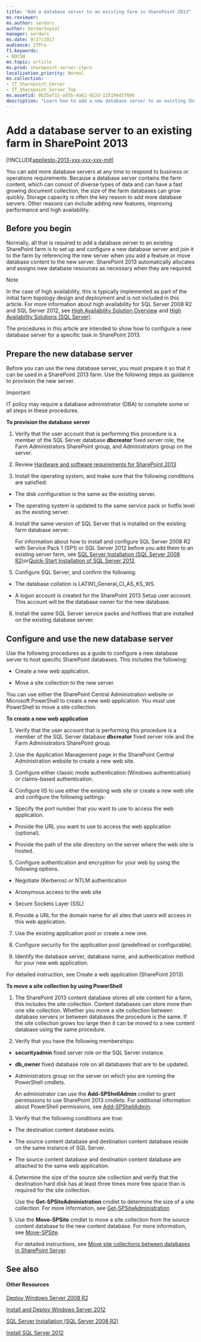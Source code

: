 ```yaml
---
title: "Add a database server to an existing farm in SharePoint 2013"
ms.reviewer: 
ms.author: serdars
author: SerdarSoysal
manager: serdars
ms.date: 9/27/2017
audience: ITPro
f1.keywords:
- NOCSH
ms.topic: article
ms.prod: sharepoint-server-itpro
localization_priority: Normal
ms.collection:
- IT_Sharepoint_Server
- IT_Sharepoint_Server_Top
ms.assetid: 0b35af11-ad5b-4a62-922d-125194d3f606
description: "Learn how to add a new database server to an existing SharePoint farm."
---
```


# Add a database server to an existing farm in SharePoint 2013

[!INCLUDE[appliesto-2013-xxx-xxx-xxx-md](../includes/appliesto-2013-xxx-xxx-xxx-md.md)]
  
You can add more database servers at any time to respond to business or operations requirements. Because a database server contains the farm content, which can consist of diverse types of data and can have a fast growing document collection, the size of the farm databases can grow quickly. Storage capacity is often the key reason to add more database servers. Other reasons can include adding new features, improving performance and high availability.
  
    
## Before you begin
<a name="begin"> </a>

Normally, all that is required to add a database server to an existing SharePoint farm is to set up and configure a new database server and join it to the farm by referencing the new server when you add a feature or move database content to the new server. SharePoint 2013 automatically allocates and assigns new database resources as necessary when they are required.
  
> [!NOTE]
> In the case of high availability, this is typically implemented as part of the initial farm topology design and deployment and is not included in this article. For more information about high availability for SQL Server 2008 R2 and SQL Server 2012, see [High Availability Solution Overview](/previous-versions/sql/sql-server-2008-r2/ms190202(v=sql.105)) and [High Availability Solutions (SQL Server)](/previous-versions/sql/sql-server-2012/ms190202(v=sql.110)). 
  
The procedures in this article are intended to show how to configure a new database server for a specific task in SharePoint 2013.
  
## Prepare the new database server
<a name="proc1"> </a>

Before you can use the new database server, you must prepare it so that it can be used in a SharePoint 2013 farm. Use the following steps as guidance to provision the new server.
  
> [!IMPORTANT]
> IT policy may require a database administrator (DBA) to complete some or all steps in these procedures. 
  
 **To provision the database server**
  
1. Verify that the user account that is performing this procedure is a member of the SQL Server database **dbcreator** fixed server role, the Farm Administrators SharePoint group, and Administrators group on the server. 
    
2. Review [Hardware and software requirements for SharePoint 2013](hardware-software-requirements-2013.md)
    
3. Install the operating system, and make sure that the following conditions are satisfied:
    
  - The disk configuration is the same as the existing server.
    
  - The operating system is updated to the same service pack or hotfix level as the existing server.
    
4. Install the same version of SQL Server that is installed on the existing farm database server. 
    
    For information about how to install and configure SQL Server 2008 R2 with Service Pack 1 (SP1) or SQL Server 2012 before you add them to an existing server farm, see [SQL Server Installation (SQL Server 2008 R2)](/previous-versions/sql/sql-server-2008-r2/bb500469(v=sql.105))or[Quick-Start Installation of SQL Server 2012](/previous-versions/sql/sql-server-2012/bb500433(v=sql.110)).
    
5. Configure SQL Server, and confirm the following:
    
  - The database collation is LATIN1_General_CI_AS_KS_WS.
    
  - A logon account is created for the SharePoint 2013 Setup user account. This account will be the database owner for the new database.
    
6. Install the same SQL Server service packs and hotfixes that are installed on the existing database server.
    
## Configure and use the new database server
<a name="proc2"> </a>

Use the following procedures as a guide to configure a new database server to host specific SharePoint databases. This includes the following:
  
- Create a new web application.
    
- Move a site collection to the new server.
    
You can use either the SharePoint Central Administration website or Microsoft PowerShell to create a new web application. You must use PowerShell to move a site collection.
  
 **To create a new web application**
  
1. Verify that the user account that is performing this procedure is a member of the SQL Server database **dbcreator** fixed server role and the Farm Administrators SharePoint group. 
    
2. Use the Application Management page in the SharePoint Central Administration website to create a new web site.
    
3. Configure either classic mode authentication (Windows authentication) or claims-based authentication.
    
4. Configure IIS to use either the existing web site or create a new web site and configure the following settings:
    
  - Specify the port number that you want to use to access the web application.
    
  - Provide the URL you want to use to access the web application (optional).
    
  - Provide the path of the site directory on the server where the web site is hosted.
    
5. Configure authentication and encryption for your web by using the following options.
    
  - Negotiate (Kerberos) or NTLM authentication
    
  - Anonymous access to the web site
    
  - Secure Sockets Layer (SSL)
    
6. Provide a URL for the domain name for all sites that users will access in this web application.
    
7. Use the existing application pool or create a new one.
    
8. Configure security for the application pool (predefined or configurable).
    
9. Identify the database server, database name, and authentication method for your new web application.
    
For detailed instruction, see Create a web application (SharePoint 2013).
  
 **To move a site collection by using PowerShell**
  
1. The SharePoint 2013 content database stores all site content for a farm, this includes the site collection. Content databases can store more than one site collection. Whether you move a site collection between database servers or between databases the procedure is the same. If the site collection grows too large then it can be moved to a new content database using the same procedure.
    
2. Verify that you have the following memberships:
    
  - **securityadmin** fixed server role on the SQL Server instance. 
    
  - **db_owner** fixed database role on all databases that are to be updated. 
    
  - Administrators group on the server on which you are running the PowerShell cmdlets.
    
    An administrator can use the **Add-SPShellAdmin** cmdlet to grant permissions to use SharePoint 2013 cmdlets. For additional information about PowerShell permissions, see [Add-SPShellAdmin](/powershell/module/sharepoint-server/Add-SPShellAdmin).
    
3. Verify that the following conditions are true:
    
  - The destination content database exists.
    
  - The source content database and destination content database reside on the same instance of SQL Server.
    
  - The source content database and destination content database are attached to the same web application.
    
4. Determine the size of the source site collection and verify that the destination hard disk has at least three times more free space than is required for the site collection.
    
    Use the **Get-SPSiteAdministration** cmdlet to determine the size of a site collection. For more information, see [Get-SPSiteAdministration](/powershell/module/sharepoint-server/Get-SPSiteAdministration)
    
5. Use the **Move-SPSite** cmdlet to move a site collection from the source content database to the new content database. For more information, see [Move-SPSite](/powershell/module/sharepoint-server/Move-SPSite).
    
    For detailed instructions, see [Move site collections between databases in SharePoint Server](../administration/move-site-collections-between-databases.md).
    
## See also
<a name="proc2"> </a>

#### Other Resources

[Deploy Windows Server 2008 R2](/previous-versions/windows/it-pro/windows-server-2008-R2-and-2008/ee344846(v=ws.10))
  
[Install and Deploy Windows Server 2012](/previous-versions/windows/it-pro/windows-server-2012-R2-and-2012/hh831620(v=ws.11))
  
[SQL Server Installation (SQL Server 2008 R2)](/previous-versions/sql/sql-server-2008-r2/bb500469(v=sql.105))
  
[Install SQL Server 2012](/sql/database-engine/install-windows/install-sql-server)